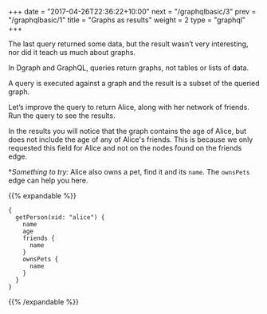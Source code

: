 +++
date = "2017-04-26T22:36:22+10:00"
next = "/graphqlbasic/3"
prev = "/graphqlbasic/1"
title = "Graphs as results"
weight = 2
type = "graphql"
+++

The last query returned some data, but the result wasn’t very interesting, nor did it teach us much about graphs.

In Dgraph and GraphQL, queries return graphs, not tables or lists of data.

A query is executed against a graph and the result is a subset of the queried graph.

Let’s improve the query to return Alice, along with her network of friends. Run the query to see the results.

In the results you will notice that the graph contains the age of Alice, but does not include the age of any of Alice's friends. This is because we only requested this field for Alice and not on the nodes found on the friends edge.

**Something to try:* Alice also owns a pet, find it and its `name`. The
`ownsPets` edge can help you here.

{{% expandable %}}
```
{
  getPerson(xid: "alice") {
    name
    age
    friends {
      name
    }
    ownsPets {
      name
    }
  }
}
```
  {{% /expandable %}}
